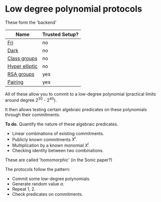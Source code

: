 # Low degree polynomial protocols

These form the 'backend'

|                Name                | Trusted Setup? |
| ---------------------------------- | -------------- |
| [Fri](fri.md)                      | no             |
| [Dark](dark.md)                    | no             |
| [Class groups](dark.md)            | no             |
| [Hyper elliptic](hyperelliptic.md) | no             |
| [RSA groups](dark.md)              | yes             |
| [Pairing](pairing.dm)              | yes            |

All of these allow you to commit to a low-degree polynomial (practical limits around degree $2^{30}$ - $2^{40}$).

It then allows testing certain algebraic predicates on these polynomials through their commitments.

**To do.** Quantify the nature of these algebraic predicates.

* Linear combinations of existing commitments.
* Publicly known commitments $X^i$.
* Multiplication by a known monomial $X^i$.
* Checking identity between two combinations.

These are called 'homomorphic' (in the Sonic paper?)



The protocols follow the pattern:

* Commit some low-degree polynomials.
* Generate random value $\alpha$.
* Repeat 1, 2.
* Check predicates on commitments.

